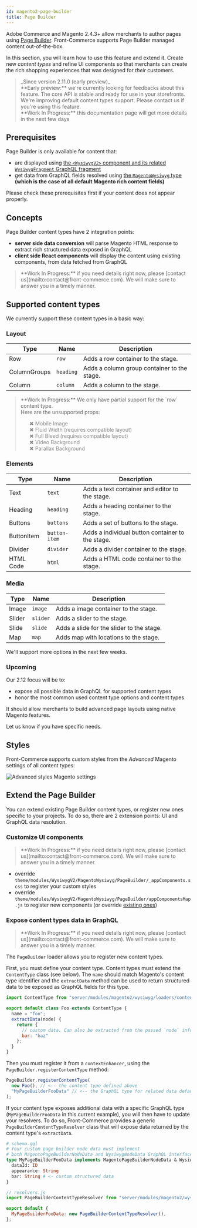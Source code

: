 ```yaml
---
id: magento2-page-builder
title: Page Builder
---
```


Adobe Commerce and Magento 2.4.3+ allow merchants to author pages using [Page Builder](https://magento.com/products/magento-commerce/page-builder). Front-Commerce supports Page Builder managed content out-of-the-box.

In this section, you will learn how to use this feature and extend it. Create new *content types* and refine UI components so that merchants can create the rich shopping experiences that was designed for *their* customers.

<blockquote class="feature--new">
_Since version 2.11.0 (early preview)_
<br>
**Early preview:** we're currently looking for feedbacks about this feature. The core API is stable and ready for use in your storefronts. We're improving default content types support. Please contact us if you're using this feature.
<br>
**Work In Progress:** this documentation page will get more details in the next few days
</blockquote>

## Prerequisites

Page Builder is only available for content that:
- are displayed using [the `<WysiwygV2>` component and its related `WysiwygFragment` GraphQL fragment](/docs/advanced/theme/wysiwyg.html#lt-WysiwygV2-gt-usage)
- get data from GraphQL fields resolved using [the `MagentoWysiwyg` type](/docs/advanced/theme/wysiwyg-platform.html#MagentoWysiwyg) **(which is the case of all default Magento rich content fields)**

Please check these prerequisites first if your content does not appear properly.

## Concepts

Page Builder content types have 2 integration points:
- **server side data conversion** will parse Magento HTML response to extract rich structured data exposed in GraphQL
- **client side React components** will display the content using existing components, from data fetched from GraphQL

<blockquote class="wip">
**Work In Progress:** if you need details right now, please [contact us](mailto:contact@front-commerce.com). We will make sure to answer you in a timely manner.
</blockquote>

## Supported content types

We currently support these content types in a basic way:
### Layout
| Type         	| Name      	| Description                                 	|
|--------------	|-----------	|---------------------------------------------	|
| Row          	| `row`     	| Adds a row container to the stage.          	|
| ColumnGroups 	| `heading` 	| Adds a column group container to the stage. 	|
| Column       	| `column`  	| Adds a column  to the stage.                	|

<blockquote class="wip">
 **Work In Progress:** We only have partial support for the `row` content type. <br />
 Here are the unsupported props: 
  <ul style="list-style:none;margin-bottom:0;opacity:0.75;">
    <li>✖ Mobile Image</li>
    <li>✖ Fluid Width (requires compatible layout)</li>
    <li>✖ Full Bleed (requires compatible layout)</li>
    <li>✖ Video Background</li>
    <li style="margin-bottom:0;">✖ Parallax Background</li>
  </ul>
</blockquote> 

### Elements
| Type       	| Name          	| Description                                          	|
|------------	|---------------	|------------------------------------------------------	|
| Text       	| `text`        	| Adds a text container and editor to the stage.       	|
| Heading    	| `heading`     	| Adds a heading container to the stage.               	|
| Buttons    	| `buttons`     	| Adds a set of buttons to the stage.                  	|
| ButtonItem 	| `button-item` 	| Adds a individual button container to the stage.     	|
| Divider    	| `divider`     	| Adds a divider container to the stage.               	|
| HTML Code  	| `html`        	| Adds a HTML code container to the stage.             	|

### Media
| Type   	| Name     	| Description                               	|
|--------	|----------	|-------------------------------------------	|
| Image  	| `image`  	| Adds a image container to the stage.      	|
| Slider 	| `slider` 	| Adds a slider to the stage.               	|
| Slide  	| `slide`  	| Adds a slide for the slider to the stage. 	|
| Map    	| `map`    	| Adds map with locations to the stage.     	|

We'll support more options in the next few weeks.

### Upcoming

Our 2.12 focus will be to:
- expose all possible data in GraphQL for supported content types
- honor the most common used content type options and content types

It should allow merchants to build advanced page layouts using native Magento features.

Let us know if you have specific needs.

## Styles

Front-Commerce supports custom styles from the *Advanced* Magento settings of all content types:

![Advanced styles Magento settings](./assets/page-builder-advanced-styles.jpg)

## Extend the Page Builder

You can extend existing Page Builder content types, or register new ones specific to your projects. To do so, there are 2 extension points: UI and GraphQL data resolution.

### Customize UI components

<blockquote class="wip">
**Work In Progress:** if you need details right now, please [contact us](mailto:contact@front-commerce.com). We will make sure to answer you in a timely manner.
</blockquote>

- override `theme/modules/WysiwygV2/MagentoWysiwyg/PageBuilder/_appComponents.scss` to register your custom styles
- override `theme/modules/WysiwygV2/MagentoWysiwyg/PageBuilder/appComponentsMap.js` to register new components (or override [existing ones](https://gitlab.com/front-commerce/front-commerce/blob/main/src/web/theme/modules/WysiwygV2/MagentoWysiwyg/PageBuilder/index.js))

<!-- Override GraphQL fragment too (not yet externalized in a specific fragment FC code) -->

### Expose content types data in GraphQL

<blockquote class="wip">
**Work In Progress:** if you need details right now, please [contact us](mailto:contact@front-commerce.com). We will make sure to answer you in a timely manner.
</blockquote>

The `PageBuilder` loader allows you to register new content types.

First, you must define your content type. Content types must extend the `ContentType` class (see below). The `name` should match Magento's content type identifier and the `extractData` method can be used to return structured data to be exposed as GraphQL fields for this type.

```javascript
import ContentType from "server/modules/magento2/wysiwyg/loaders/content-types/ContentType";

export default class Foo extends ContentType {
  name = "foo";
  extractData(node) {
    return {
      // custom data. Can also be extracted from the passed `node` information
      bar: "baz"
    };
  }
}
```

Then you must register it from a `contextEnhancer`, using the `PageBuilder.registerContentType` method:

```javascript
PageBuilder.registerContentType(
  new Foo(), // <-- the content type defined above
  "MyPageBuilderFooData" // <-- the GraphQL type for related data default to MagentoPageBuilderDefaultData (if no additional data)
);
```

If your content type exposes additional data with a specific GraphQL type (`MyPageBuilderFooData` in this current example), you will then have to update your resolvers. To do so, Front-Commerce provides a generic `PageBuilderContentTypeResolver` class that will expose data returned by the content type's `extractData`.

```graphql
# schema.gql
# Your custom page builder node data must implement
# both MagentoPageBuilderNodeData and WysiwygNodeData GraphQL interfaces
type MyPageBuilderFooData implements MagentoPageBuilderNodeData & WysiwygNodeData {
  dataId: ID
  appearance: String
  bar: String # <- custom structured data
}
```

```javascript
// resolvers.js
import PageBuilderContentTypeResolver from "server/modules/magento2/wysiwyg/graphql/PageBuilderContentTypeResolver";

export default {
  MyPageBuilderFooData: new PageBuilderContentTypeResolver(),
};
```

<!-- TODO: document advanced usage of custom resolver -->
